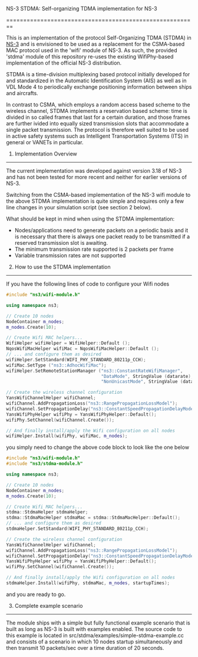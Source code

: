NS-3 STDMA: Self-organizing TDMA implementation for NS-3


========================================================

This is an implementation of the protocol Self-Organizing TDMA (STDMA) in 
[NS-3](http://www.nsnam.org/) and is envisioned to be used as a replacement
for the CSMA-based MAC protocol used in the 'wifi' module of NS-3. As such, 
the provided 'stdma' module of this repository re-uses the existing 
WifiPhy-based implementation of the official NS-3 distribution.

STDMA is a time-division multiplexing based protocol initially developed for 
and standardized in the Automatic Identification System (AIS) as well as in 
VDL Mode 4 to periodically exchange positioning information between ships 
and aircrafts.

In contrast to CSMA, which employs a random access based scheme to the wireless 
channel, STDMA implements a reservation based scheme: time is divided in so 
called frames that last for a certain duration, and those frames are further
ivided into equally sized transmission slots that accommodate a single packet 
transmission. The protocol is therefore well suited to be used in active safety 
systems such as Intelligent Transportation Systems (ITS) in general or VANETs 
in particular.

1) Implementation Overview
--------------------------

The current implementation was developed against version 3.18 of NS-3 and has 
not been tested for more recent and neither for earlier versions of NS-3.

Switching from the CSMA-based implementation of the NS-3 wifi module to the 
above STDMA implementation is quite simple and requires only a few line changes 
in your simulation script (see section 2 below). 

What should be kept in mind when using the STDMA implementation:

 - Nodes/applications need to generate packets on a periodic basis and it is 
   necessary that there is always one packet ready to be transmitted if a 
   reserved transmission slot is awaiting.
 - The minimum transmission rate supported is 2 packets per frame
 - Variable transmission rates are not supported

2) How to use the STDMA implementation
--------------------------------------

If you have the following lines of code to configure your Wifi nodes

```C++
#include "ns3/wifi-module.h"

using namespace ns3;

// Create 10 nodes
NodeContainer m_nodes;
m_nodes.Create(10);

// Create Wifi MAC helpers...
WifiHelper wifiHelper = WifiHelper::Default ();
NqosWifiMacHelper wifiMac = NqosWifiMacHelper::Default ();
// ... and configure them as desired
wifiHelper.SetStandard(WIFI_PHY_STANDARD_80211p_CCH);
wifiMac.SetType ("ns3::AdhocWifiMac");
wifiHelper.SetRemoteStationManager ("ns3::ConstantRateWifiManager",
                                    "DataMode", StringValue (datarate),
                                    "NonUnicastMode", StringValue (datarate));

// Create the wireless channel configuration
YansWifiChannelHelper wifiChannel;
wifiChannel.AddPropagationLoss("ns3::RangePropagationLossModel");
wifiChannel.SetPropagationDelay("ns3::ConstantSpeedPropagationDelayModel");
YansWifiPhyHelper wifiPhy = YansWifiPhyHelper::Default();
wifiPhy.SetChannel(wifiChannel.Create());

// And finally install/apply the Wifi configuration on all nodes
wifiHelper.Install(wifiPhy, wifiMac, m_nodes);
```

you simply need to change the above code block to look like the one below

```C++
#include "ns3/wifi-module.h"
#include "ns3/stdma-module.h"

using namespace ns3;

// Create 10 nodes
NodeContainer m_nodes;
m_nodes.Create(10);

// Create Wifi MAC helpers...
stdma::StdmaHelper stdmaHelper;
stdma::StdmaMacHelper stdmaMac = stdma::StdmaMacHelper::Default();
// ... and configure them as desired
stdmaHelper.SetStandard(WIFI_PHY_STANDARD_80211p_CCH);

// Create the wireless channel configuration
YansWifiChannelHelper wifiChannel;
wifiChannel.AddPropagationLoss("ns3::RangePropagationLossModel");
wifiChannel.SetPropagationDelay("ns3::ConstantSpeedPropagationDelayModel");
YansWifiPhyHelper wifiPhy = YansWifiPhyHelper::Default();
wifiPhy.SetChannel(wifiChannel.Create());

// And finally install/apply the Wifi configuration on all nodes
stdmaHelper.Install(wifiPhy, stdmaMac, m_nodes, startupTimes);
```

and you are ready to go. 

3) Complete example scenario
--------------------------------------

The module ships with a simple but fully functional example scenario that is built
as long as NS-3 is built with examples enabled. The source code to this example is
located in src/stdma/examples/simple-stdma-example.cc and consists of a scenario
in which 10 nodes startup simultaneously and then transmit 10 packets/sec over a 
time duration of 20 seconds.
